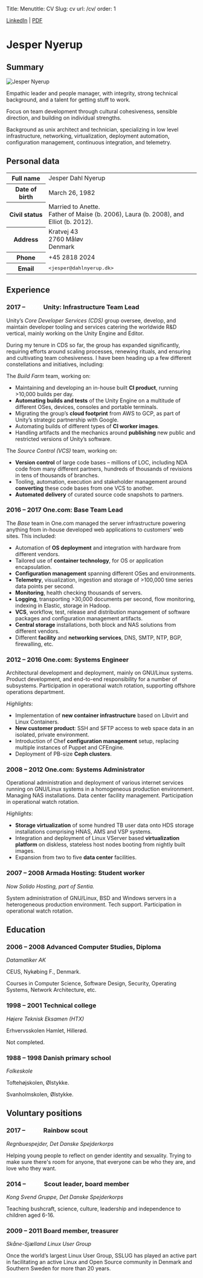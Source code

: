 Title:
Menutitle: CV
Slug: cv
url: /cv/
order: 1

<div class="alternative-links">
<a href="https://linkedin.com/in/nyerup">LinkedIn</a> |
<a href="/files/cv.pdf">PDF</a>
</div>

# Jesper Nyerup

<div class="seperator"></div>

<h2 class="section">Summary</h2>

<img src="/images/nyerup.png" class="img-fluid" style="max-width: 40%"
alt="Jesper Nyerup">

Empathic leader and people manager, with integrity, strong technical
background, and a talent for getting stuff to work.

Focus on team development through cultural cohesiveness, sensible direction, and
building on individual strengths.

Background as unix architect and technician, specializing in low level
infrastructure, networking, virtualization, deployment automation, configuration
management, continuous integration, and telemetry.

## Personal data

<table class="table table-sm">
<tbody>
  <tr>
    <th scope="row">Full name</th>
    <td>Jesper Dahl Nyerup</td>
  </tr>
  <tr>
    <th scope="row">Date of birth</th>
    <td>March 26, 1982</td>
  </tr>
  <tr>
    <th scope="row">Civil status</th>
    <td>Married to Anette.<br>Father of Maise (b. 2006), Laura (b. 2008), and
    Elliot (b. 2012).</td>
  </tr>
  <tr>
    <th scope="row">Address</th>
    <td>Kratvej 43<br>2760 Måløv<br>Denmark</td>
  </tr>
  <tr>
    <th scope="row">Phone</th>
    <td>+45 2818 2024</td>
  </tr>
  <tr>
    <th scope="row">Email</th>
    <td><span style="font-family: monospace;">&lt;jesper@dahlnyerup.dk&gt;</span></td>
  </tr>
</tbody>
</table>

<div class="seperator"></div>

## Experience

<h3 class="section">
<span class="metadata">2017 –<span style="color: #FFF">0000</span></span>
<span class="companyname">Unity:</span>
Infrastructure Team Lead
</h3>

Unity’s *Core Developer Services (CDS)* group oversee, develop, and maintain developer tooling
and services catering the worldwide R&D vertical, mainly working on the Unity
Engine and Editor.

During my tenure in CDS so far, the group has expanded significantly, requiring
efforts around scaling processes, renewing rituals, and ensuring and cultivating
team cohesiveness. I have been heading up a few different constellations and
initiatives, including:

The *Build Farm* team, working on:

* Maintaining and developing an in-house built **CI product**, running >10,000
  builds per day.
* **Automating builds and tests** of the Unity Engine on a multitude of
  different OSes, devices, consoles and portable terminals.
* Migrating the group’s **cloud footprint** from AWS to GCP, as part of Unity’s
  strategic partnership with Google.
* Automating builds of different types of **CI worker images**.
* Handling artifacts and the mechanics around **publishing** new public and
  restricted versions of Unity’s software.

The *Source Control (VCS)* team, working on:

* **Version control** of large code bases – millions of LOC, including NDA code from
  many different partners, hundreds of thousands of revisions in tens of
  thousands of branches.
* Tooling, automation, execution and stakeholder management around
  **converting** these code bases from one VCS to another.
* **Automated delivery** of curated source code snapshots to partners.

<h3 class="section">
<span class="metadata">2016 – 2017</span>
<span class="companyname">One.com:</span>
Base Team Lead
</h3>

The *Base* team in One.com managed the server infrastructure powering anything
from in-house developed web applications to customers’ web sites. This included:

* Automation of **OS deployment** and integration with hardware from different
  vendors.
* Tailored use of **container technology**, for OS or application encapsulation.
* **Configuration management** spanning different OSes and environments.
* **Telemetry**, visualization, ingestion and storage of >100,000 time series
  data points per second.
* **Monitoring**, health checking thousands of servers.
* **Logging**, transporting >30,000 documents per second, flow monitoring,
  indexing in Elastic, storage in Hadoop.
* **VCS**, workflow, test, release and distribution management of software
  packages and configuration management artifacts.
* **Central storage** installations, both block and NAS solutions from different
  vendors.
* Different **facility** and **networking services**, DNS, SMTP, NTP, BGP,
  firewalling, etc.

<h3>
<span class="metadata">2012 – 2016</span>
<span class="companyname">One.com:</span>
Systems Engineer
</h3>

Architectural development and deployment, mainly on GNU/Linux systems. Product
development, and end-to-end responsibility for a number of subsystems.
Participation in operational watch rotation, supporting offshore operations
department.

*Highlights*:

* Implementation of **new container infrastructure** based on Libvirt and Linux
  Containers.
* **New customer product**: SSH and SFTP access to web space data in an
  isolated, private environment.
* Introduction of Chef **configuration management** setup, replacing multiple
  instances of Puppet and CFEngine.
* Deployment of PB-size **Ceph clusters**.

<h3>
<span class="metadata">2008 – 2012</span>
<span class="companyname">One.com:</span>
Systems Administrator
</h3>

Operational administration and deployment of various internet services running
on GNU/Linux systems in a homogeneous production environment. Managing NAS
installations. Data center facility management. Participation in operational
watch rotation.

*Highlights*:

* **Storage virtualization** of some hundred TB user data onto HDS storage
  installations comprising HNAS, AMS and VSP systems.
* Integration and deployment of Linux VServer based **virtualization platform**
  on diskless, stateless host nodes booting from nightly built images.
* Expansion from two to five **data center** facilities.

<h3 class="section">
<span class="metadata">2007 – 2008</span>
<span class="companyname">Armada Hosting:</span>
Student worker
</h3>

*Now Solido Hosting, part of Sentia.*

System administration of GNU/Linux, BSD and Windows servers in a heterogeneous
production environment. Tech support. Participation in operational watch
rotation.

<div class="seperator"></div>

## Education

<h3 class="section">
<span class="metadata">2006 – 2008</span>
Advanced Computer Studies, Diploma
</h3>

*Datamatiker AK*

CEUS, Nykøbing F., Denmark.

Courses in Computer Science, Software Design, Security, Operating Systems,
Network Architecture, etc.

<h3 class="section">
<span class="metadata">1998 – 2001</span>
Technical college
</h3>

*Højere Teknisk Eksamen (HTX)*

Erhvervsskolen Hamlet, Hillerød.

Not completed.

<h3 class="section">
<span class="metadata">1988 – 1998</span>
Danish primary school
</h3>

*Folkeskole*

Toftehøjskolen, Ølstykke.

Svanholmskolen, Ølstykke.

<div class="seperator"></div>

## Voluntary positions

<h3 class="section">
<span class="metadata">2017 –<span style="color: #FFF">0000</span></span>
Rainbow scout
</h3>

*Regnbuespejder, Det Danske Spejderkorps*

Helping young people to reflect on gender identity and sexuality. Trying to make
sure there's room for anyone, that everyone can be who they are, and love who
they want.

<h3 class="section">
<span class="metadata">2014 –<span style="color: #FFF">0000</span></span>
Scout leader, board member
</h3>

*Kong Svend Gruppe, Det Danske Spejderkorps*

Teaching bushcraft, science, culture, leadership and independence to children
aged 6-16.

<h3 class="section">
<span class="metadata">2009 – 2011</span>
Board member, treasurer
</h3>

*Skåne-Sjælland Linux User Group*

Once the world’s largest Linux User Group, SSLUG has played an active part in
facilitating an active Linux and Open Source community in Denmark and Southern
Sweden for more than 20 years.
